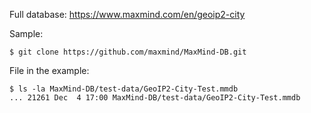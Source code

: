 Full database: https://www.maxmind.com/en/geoip2-city

Sample:

```
$ git clone https://github.com/maxmind/MaxMind-DB.git
```

File in the example:

```
$ ls -la MaxMind-DB/test-data/GeoIP2-City-Test.mmdb 
... 21261 Dec  4 17:00 MaxMind-DB/test-data/GeoIP2-City-Test.mmdb
```